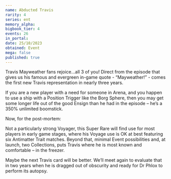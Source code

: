 ```yaml
---
name: Abducted Travis
rarity: 4
series: ent
memory_alpha:
bigbook_tier: 4
events: 26
in_portal:
date: 25/10/2023
obtained: Event
mega: false
published: true
---
```


Travis Mayweather fans rejoice...all 3 of you! Direct from the episode that gives us his famous and evergreen in-game quote - “Mayweather!” - comes the first new Travis representation in nearly three years.

If you are a new player with a need for someone in Arena, and you happen to use a ship with a Position Trigger like the Borg Sphere, then you may get some longer life out of the good Ensign than he had in the episode – he’s a 350% unlimited boomstick.

Now, for the post-mortem:

Not a particularly strong Voyager, this Super Rare will find use for most players in early game stages, where his Voyage use is OK at best featuring six Antimatter Trait matches. Beyond that, minimal Event possibilities and, at launch, two Collections, puts Travis where he is most known and comfortable – in the freezer.

Maybe the next Travis card will be better. We’ll meet again to evaluate that in two years when he is dragged out of obscurity and ready for Dr Phlox to perform its autopsy.
